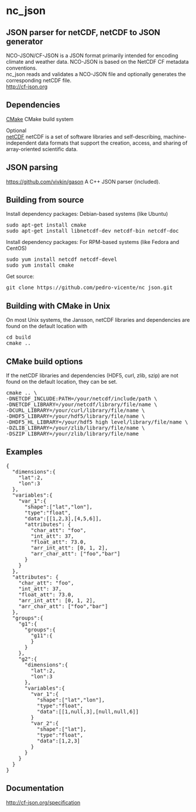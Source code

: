 # nc_json

JSON parser for netCDF, netCDF to JSON generator
-------

NCO-JSON/CF-JSON is a JSON format primarily intended for encoding climate and weather data. NCO-JSON is based on the NetCDF CF metadata conventions.
<br/> 
nc_json reads and validates a NCO-JSON file and optionally generates the corresponding netCDF file.
<br/> 
http://cf-json.org


Dependencies
------------
[CMake](https://cmake.org)
CMake build system

Optional
<br/> 
[netCDF](http://www.unidata.ucar.edu/software/netcdf)
netCDF is a set of software libraries and self-describing, 
machine-independent data formats that support the creation, 
access, and sharing of array-oriented scientific data.
<br /> 

JSON parsing
------------
https://github.com/vivkin/gason
A C++ JSON parser (included).
<br /> 

Building from source
------------

Install dependency packages: Debian-based systems (like Ubuntu)
<pre>
sudo apt-get install cmake
sudo apt-get install libnetcdf-dev netcdf-bin netcdf-doc
</pre>

Install dependency packages: For RPM-based systems (like Fedora and CentOS)
<pre>
sudo yum install netcdf netcdf-devel
sudo yum install cmake
</pre>

Get source:
<pre>
git clone https://github.com/pedro-vicente/nc_json.git
</pre>

Building with CMake in Unix
------------
On most Unix systems, the Jansson, netCDF libraries and dependencies are found on the default location with
<pre>
cd build
cmake ..
</pre>

CMake build options
------------
If the netCDF libraries and dependencies (HDF5, curl, zlib, szip) are not found on the default location, they can be set. 
<pre>
cmake .. \
-DNETCDF_INCLUDE:PATH=/your/netcdf/include/path \
-DNETCDF_LIBRARY=/your/netcdf/library/file/name \
-DCURL_LIBRARY=/your/curl/library/file/name \
-DHDF5_LIBRARY=/your/hdf5/library/file/name \
-DHDF5_HL_LIBRARY=/your/hdf5 high level/library/file/name \
-DZLIB_LIBRARY=/your/zlib/library/file/name \
-DSZIP_LIBRARY=/your/zlib/library/file/name
</pre>



Examples
------------

<pre>
{
  "dimensions":{
    "lat":2,
    "lon":3
  },
  "variables":{
    "var_1":{
      "shape":["lat","lon"],
      "type":"float",
      "data":[[1,2,3],[4,5,6]],
      "attributes": {
        "char_att": "foo",
        "int_att": 37,
        "float_att": 73.0,
        "arr_int_att": [0, 1, 2],
        "arr_char_att": ["foo","bar"]
      }
    }
  },
  "attributes": {
    "char_att": "foo",
    "int_att": 37,
    "float_att": 73.0,
    "arr_int_att": [0, 1, 2],
    "arr_char_att": ["foo","bar"]
  },
  "groups":{
    "g1":{
      "groups":{
        "g11":{
        }
      }
    },
    "g2":{
      "dimensions":{
        "lat":2,
        "lon":3
      },
      "variables":{
        "var_1":{
          "shape":["lat","lon"],
          "type":"float",
          "data":[[1,null,3],[null,null,6]]
        }
        "var_2":{
          "shape":["lat"],
          "type":"float",
          "data":[1,2,3]
        }
      }
    }
  }
}
</pre>


Documentation
--------------
http://cf-json.org/specification



